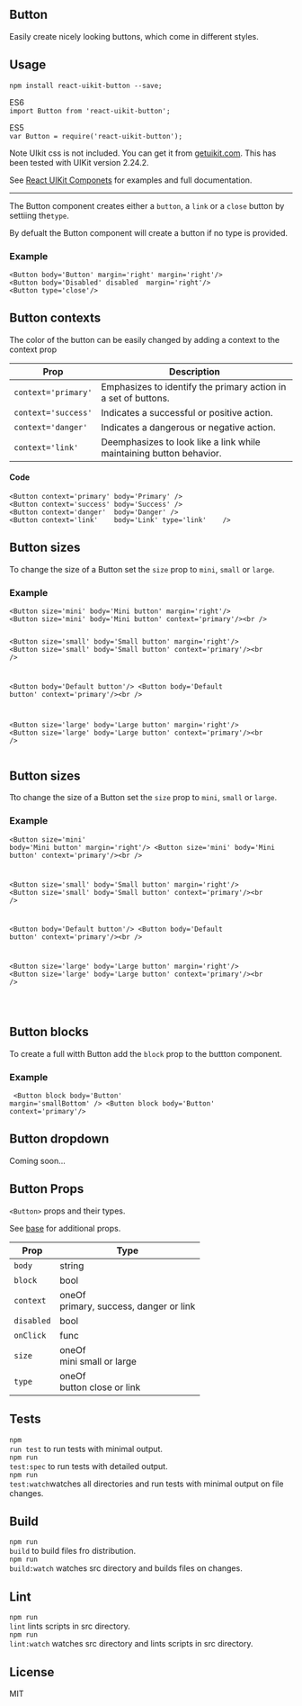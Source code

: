 <div><section><h1>Button</h1><p>Easily create nicely looking buttons, which come in different styles.</p></section><section><h2>Usage</h2><p><code>npm install react-uikit-button --save;</code></p><p>ES6 <br/><code>import Button from &#x27;react-uikit-button&#x27;;</code><br/></p><p>ES5 <br/><code>var Button = require(&#x27;react-uikit-button&#x27;);</code></p><p><span class="uk-badge  uk-badge-danger">Note</span>  UIkit css is not included. You can get it from <a href="http://getuikit.com/">getuikit.com</a>. This has been tested with UIKit version 2.24.2.</p><p>See <a href="http://otissv.github.io/react-uikit-components">React UIKit Componets</a> for examples and full documentation.</p><hr/><p>The Button component creates either a <code>button</code>, a <code>link</code> or a <code>close</code> button by settiing the<code>type</code>.</p><p>By defualt the Button component will create a button if no type is provided.</p><h3>Example</h3><pre><code>&lt;Button body=&#x27;Button&#x27; margin=&#x27;right&#x27; margin=&#x27;right&#x27;/&gt;
&lt;Button body=&#x27;Disabled&#x27; disabled  margin=&#x27;right&#x27;/&gt;
&lt;Button type=&#x27;close&#x27;/&gt;
</code></pre></section><section><h2>Button contexts</h2><p>The color of the button can be easily changed by adding a context to the context prop</p><table class="uk-table"><thead><tr><th>Prop</th><th>Description</th></tr></thead><tbody><tr><td><code>context=&#x27;primary&#x27;</code></td><td>Emphasizes to identify the primary action in a set of buttons.</td></tr><tr><td><code>context=&#x27;success&#x27;</code></td><td>Indicates a successful or positive action.</td></tr><tr><td><code>context=&#x27;danger&#x27;</code></td><td>Indicates a dangerous or negative action.</td></tr><tr><td><code>context=&#x27;link&#x27;</code></td><td>Deemphasizes to look like a link while maintaining button behavior.</td></tr></tbody></table><h4>Code</h4><pre><code>&lt;Button context=&#x27;primary&#x27; body=&#x27;Primary&#x27; /&gt;
&lt;Button context=&#x27;success&#x27; body=&#x27;Success&#x27; /&gt;
&lt;Button context=&#x27;danger&#x27;  body=&#x27;Danger&#x27; /&gt;
&lt;Button context=&#x27;link&#x27;    body=&#x27;Link&#x27; type=&#x27;link&#x27;    /&gt;
</code></pre></section><section><h2>Button sizes</h2><p>To change the size of a Button set the <code>size</code> prop to <code>mini</code>, <code>small</code> or <code>large</code>.</p><h3>Example</h3><pre><code>&lt;Button size=&#x27;mini&#x27; body=&#x27;Mini button&#x27; margin=&#x27;right&#x27;/&gt;
&lt;Button size=&#x27;mini&#x27; body=&#x27;Mini button&#x27; context=&#x27;primary&#x27;/&gt;&lt;br /&gt;

&lt;Button size=&#x27;small&#x27; body=&#x27;Small button&#x27; margin=&#x27;right&#x27;/&gt;
&lt;Button size=&#x27;small&#x27; body=&#x27;Small button&#x27; context=&#x27;primary&#x27;/&gt;&lt;br /&gt;

&lt;Button body=&#x27;Default button&#x27;/&gt;
&lt;Button body=&#x27;Default button&#x27; context=&#x27;primary&#x27;/&gt;&lt;br /&gt;

&lt;Button size=&#x27;large&#x27; body=&#x27;Large button&#x27; margin=&#x27;right&#x27;/&gt;
&lt;Button size=&#x27;large&#x27; body=&#x27;Large button&#x27; context=&#x27;primary&#x27;/&gt;&lt;br /&gt;
</code></pre></section><section><h2>Button sizes</h2><p>Tto change the size of a Button set the <code>size</code> prop to <code>mini</code>, <code>small</code> or <code>large</code>.</p><h3>Example</h3><pre><code>&lt;Button size=&#x27;mini&#x27; body=&#x27;Mini button&#x27; margin=&#x27;right&#x27;/&gt;
&lt;Button size=&#x27;mini&#x27; body=&#x27;Mini button&#x27; context=&#x27;primary&#x27;/&gt;&lt;br /&gt;

&lt;Button size=&#x27;small&#x27; body=&#x27;Small button&#x27; margin=&#x27;right&#x27;/&gt;
&lt;Button size=&#x27;small&#x27; body=&#x27;Small button&#x27; context=&#x27;primary&#x27;/&gt;&lt;br /&gt;

&lt;Button body=&#x27;Default button&#x27;/&gt;
&lt;Button body=&#x27;Default button&#x27; context=&#x27;primary&#x27;/&gt;&lt;br /&gt;

&lt;Button size=&#x27;large&#x27; body=&#x27;Large button&#x27; margin=&#x27;right&#x27;/&gt;
&lt;Button size=&#x27;large&#x27; body=&#x27;Large button&#x27; context=&#x27;primary&#x27;/&gt;&lt;br /&gt;

</code></pre></section><section><h2>Button blocks</h2><p>To create a full witth Button add the <code>block</code> prop to the buttton component.</p><h3>Example</h3><pre><code>
&lt;Button block body=&#x27;Button&#x27; margin=&#x27;smallBottom&#x27; /&gt;
&lt;Button block body=&#x27;Button&#x27; context=&#x27;primary&#x27;/&gt;
</code></pre></section><section><h2>Button dropdown</h2><p>Coming soon...</p></section><section><h2>Button Props</h2><p><code>&lt;Button&gt;</code> props and their types.</p><p>See <a href="https://github.com/otissv/react-uikit-base">base</a> for additional props.</p><table class="uk-table"><thead><tr><th>Prop</th><th>Type</th></tr></thead><tbody><tr><td><code>body</code></td><td>string</td></tr><tr><td><code>block</code></td><td>bool</td></tr><tr><td><code>context</code></td><td>oneOf <br/> primary, success, danger or link</td></tr><tr><td><code>disabled</code></td><td>bool</td></tr><tr><td><code>onClick</code></td><td>func</td></tr><tr><td><code>size</code></td><td>oneOf <br/> mini small or large</td></tr><tr><td><code>type</code></td><td>oneOf <br/> button close or link</td></tr></tbody></table></section><section><h2>Tests</h2><p><code>npm run test</code> to run tests with minimal output.<br/><code>npm run test:spec</code> to run tests with detailed output.<br/><code>npm run test:watch</code>watches all directories and run tests with minimal output on file changes.<br/></p></section><section><h2>Build</h2><p><code>npm run build</code> to build files fro distribution.<br/><code>npm run build:watch</code> watches src directory and builds files on changes.<br/></p></section><section><h2>Lint</h2><p><code>npm run lint</code> lints scripts in src directory.<br/><code>npm run lint:watch</code> watches src directory and lints scripts in src directory.<br/></p></section><section><h2>License</h2><p>MIT</p></section></div>